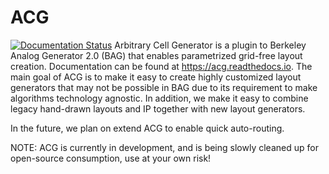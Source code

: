 # ACG
[![Documentation Status](https://readthedocs.org/projects/acg/badge/?version=latest)](https://acg.readthedocs.io/en/latest/?badge=latest)
Arbitrary Cell Generator is a plugin to Berkeley Analog Generator 2.0 (BAG) that enables parametrized
grid-free layout creation. Documentation can be found at <https://acg.readthedocs.io>. The main goal of ACG is
to make it easy to create highly customized layout generators that may not be possible in BAG due to its
requirement to make algorithms technology agnostic. In addition, we make it easy to combine legacy hand-drawn
layouts and IP together with new layout generators.

In the future, we plan on extend ACG to enable quick auto-routing.

NOTE: ACG is currently in development, and is being slowly cleaned up for open-source consumption, use at your own risk!
